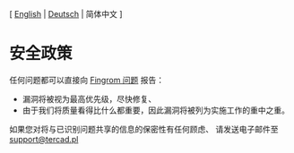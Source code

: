 [ [English](./SECURITY.md) | [Deutsch](./SECURITY_de.md) | 简体中文 ]

# 安全政策

任何问题都可以直接向 [Fingrom 问题](https://github.com/lyskouski/app-finance/issues) 报告：
- 漏洞将被视为最高优先级，尽快修复、
- 由于我们将质量看得比什么都重要，因此漏洞将被列为实施工作的重中之重。

如果您对将与已识别问题共享的信息的保密性有任何顾虑、 
请发送电子邮件至 [support@tercad.pl](mailto:support@tercad.pl)
